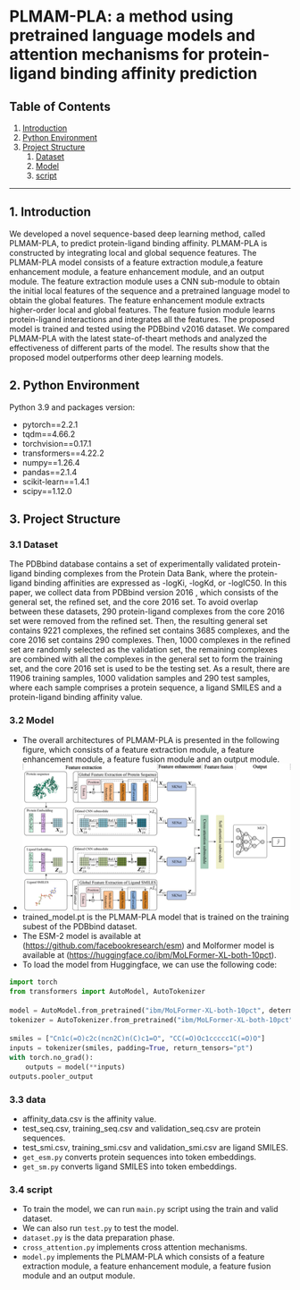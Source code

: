 # PLMAM-PLA: a method using pretrained language models and attention mechanisms for protein-ligand binding affinity prediction
## Table of Contents

1. [Introduction](#introduction)
2. [Python Environment](#python-environment)
3. [Project Structure](#Project-Structure)
   1. [Dataset](#Dataset)
   2. [Model](#Model)
   3. [script](#script)
---
## 1. Introduction

We
developed a novel sequence-based deep learning method, called PLMAM-PLA, to predict protein-ligand binding affinity.
PLMAM-PLA is constructed by integrating local and global sequence features. The PLMAM-PLA model consists of a
feature extraction module,a feature enhancement module, a feature enhancement module, and an output module. The
feature extraction module uses a CNN sub-module to obtain the initial local features of the sequence and a pretrained
language model to obtain the global features. The feature enhancement module extracts higher-order local and global
features. The feature fusion module learns protein-ligand interactions and integrates all the features. The proposed
model is trained and tested using the PDBbind v2016 dataset. We compared PLMAM-PLA with the latest state-of-theart methods and analyzed the effectiveness of different parts of the model. The results show that the proposed model
outperforms other deep learning models.


## 2. Python Environment

Python 3.9 and packages version:

- pytorch==2.2.1
- tqdm==4.66.2                            
- torchvision==0.17.1    
- transformers==4.22.2
- numpy==1.26.4
- pandas==2.1.4
- scikit-learn==1.4.1
- scipy==1.12.0 

## 3. Project Structure

### 3.1 **Dataset**

   The PDBbind database contains a set of experimentally validated protein-ligand binding complexes from the Protein Data Bank, where the protein-ligand binding affinities are expressed as -logKi, -logKd, or -logIC50. In this paper, we collect data from PDBbind version 2016 , which consists of the general set, the refined set, and the core 2016 set. To avoid overlap between these datasets, 290 protein-ligand complexes from the core 2016 set were removed from the refined set. Then, the resulting general set contains 9221 complexes, the refined set contains 3685 complexes, and the core 2016 set contains 290 complexes. Then, 1000 complexes in the refined set are randomly selected as the validation set, the remaining complexes are combined with all the complexes in the general set to form the training set, and the core 2016 set is used to be the testing set. As a result, there are 11906 training samples, 1000 validation samples and 290 test samples, where each sample comprises a protein sequence, a ligand SMILES and a protein-ligand binding affinity value.

### 3.2 **Model**
   -  The overall architectures of PLMAM-PLA is presented in the following figure, which consists of a feature extraction module, a feature enhancement module, a feature fusion module and an output module.
   -  ![Model Architecture](https://github.com/aoteman250/PLMAM-PLA/blob/main/PLMAM-PLA.jpg)
   -  trained_model.pt is the PLMAM-PLA model that is trained on the training subest of the PDBbind dataset.
   -  The ESM-2 model is available at (https://github.com/facebookresearch/esm) and Molformer model is available at (https://huggingface.co/ibm/MoLFormer-XL-both-10pct).
   -   To load the model from Huggingface, we can use the following code:
```python
import torch
from transformers import AutoModel, AutoTokenizer

model = AutoModel.from_pretrained("ibm/MoLFormer-XL-both-10pct", deterministic_eval=True, trust_remote_code=True)
tokenizer = AutoTokenizer.from_pretrained("ibm/MoLFormer-XL-both-10pct", trust_remote_code=True)

smiles = ["Cn1c(=O)c2c(ncn2C)n(C)c1=O", "CC(=O)Oc1ccccc1C(=O)O"]
inputs = tokenizer(smiles, padding=True, return_tensors="pt")
with torch.no_grad():
    outputs = model(**inputs)
outputs.pooler_output
```

### 3.3 **data**
   -   affinity_data.csv is the affinity value.
   -   test_seq.csv, training_seq.csv and validation_seq.csv are protein sequences.
   -   test_smi.csv, training_smi.csv and validation_smi.csv are ligand SMILES.
   - `get_esm.py` converts protein sequences into token embeddings.
   - `get_sm.py` converts ligand SMILES into token embeddings.
### 3.4 **script**
   -   To train the model, we can run `main.py` script using the train and valid dataset.
   -   We can also run `test.py` to test the model.
   - `dataset.py` is the data preparation phase.
   - `cross_attention.py` implements cross attention mechanisms.
   - `model.py` implements the PLMAM-PLA which consists of a feature extraction module, a feature enhancement module, a feature fusion module and an output module.
